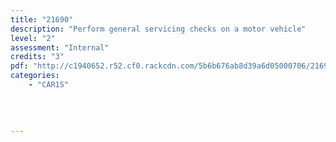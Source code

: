 ```yaml
---
title: "21690"
description: "Perform general servicing checks on a motor vehicle"
level: "2"
assessment: "Internal"
credits: "3"
pdf: "http://c1940652.r52.cf0.rackcdn.com/5b6b676ab8d39a6d05000706/21690.pdf"
categories:
    - "CAR1S"
    
    
    
    
---
```

